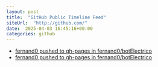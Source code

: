 ```yaml
---
layout: post
title:  "GitHub Public Timeline Feed"
siteUrl:  "http://github.com/"
date:  2025-04-03 16:45:16+00:00
categories: github
---
```

*  [fernand0 pushed to gh-pages in fernand0/botElectrico](https://github.com/fernand0/botElectrico/compare/de5ad03dea...afadaa1837)
*  [fernand0 pushed to gh-pages in fernand0/botElectrico](https://github.com/fernand0/botElectrico/compare/5479ac93e7...6fc46e0c96)

